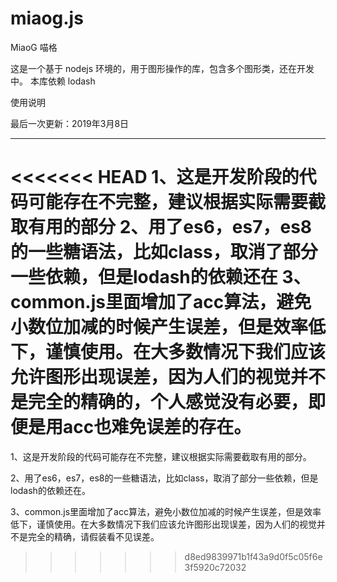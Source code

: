 # miaog.js
MiaoG 喵格

这是一个基于 nodejs 环境的，用于图形操作的库，包含多个图形类，还在开发中。
本库依赖 lodash

使用说明


最后一次更新：2019年3月8日

------

<<<<<<< HEAD
1、这是开发阶段的代码可能存在不完整，建议根据实际需要截取有用的部分
2、用了es6，es7，es8的一些糖语法，比如class，取消了部分一些依赖，但是lodash的依赖还在
3、common.js里面增加了acc算法，避免小数位加减的时候产生误差，但是效率低下，谨慎使用。在大多数情况下我们应该允许图形出现误差，因为人们的视觉并不是完全的精确的，个人感觉没有必要，即便是用acc也难免误差的存在。
=======
1、这是开发阶段的代码可能存在不完整，建议根据实际需要截取有用的部分。

2、用了es6，es7，es8的一些糖语法，比如class，取消了部分一些依赖，但是lodash的依赖还在。

3、common.js里面增加了acc算法，避免小数位加减的时候产生误差，但是效率低下，谨慎使用。在大多数情况下我们应该允许图形出现误差，因为人们的视觉并不是完全的精确，请假装看不见误差。
>>>>>>> d8ed9839971b1f43a9d0f5c05f6e3f5920c72032
